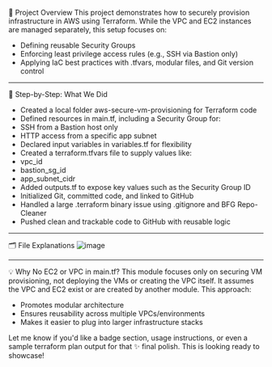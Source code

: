 📌 Project Overview
This project demonstrates how to securely provision infrastructure in AWS using Terraform. While the VPC and EC2 instances are managed separately, this setup focuses on:
- Defining reusable Security Groups
- Enforcing least privilege access rules (e.g., SSH via Bastion only)
- Applying IaC best practices with .tfvars, modular files, and Git version control
---
🚀 Step-by-Step: What We Did
- Created a local folder aws-secure-vm-provisioning for Terraform code
- Defined resources in main.tf, including a Security Group for:
- SSH from a Bastion host only
- HTTP access from a specific app subnet
- Declared input variables in variables.tf for flexibility
- Created a terraform.tfvars file to supply values like:
- vpc_id
- bastion_sg_id
- app_subnet_cidr
- Added outputs.tf to expose key values such as the Security Group ID
- Initialized Git, committed code, and linked to GitHub
- Handled a large .terraform binary issue using .gitignore and BFG Repo-Cleaner
- Pushed clean and trackable code to GitHub with reusable logic
---

🗂️ File Explanations
![image](https://github.com/user-attachments/assets/e0e6c9db-2523-4d42-83f4-ceabc587bc25)



---

💡 Why No EC2 or VPC in main.tf?
This module focuses only on securing VM provisioning, not deploying the VMs or creating the VPC itself. It assumes the VPC and EC2 exist or are created by another module. This approach:
- Promotes modular architecture
- Ensures reusability across multiple VPCs/environments
- Makes it easier to plug into larger infrastructure stacks

Let me know if you'd like a badge section, usage instructions, or even a sample terraform plan output for that ✨ final polish. This is looking ready to showcase!


